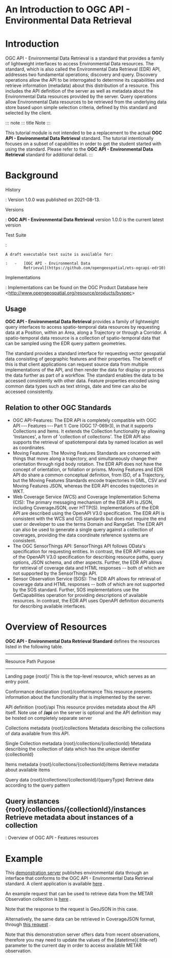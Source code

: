 An Introduction to OGC API - Environmental Data Retrieval
==================

# Introduction

OGC API - Environmental Data Retrieval is a standard that provides a
family of lightweight interfaces to access Environmental Data resources.
The standard, which is also called the Environmental Data Retrieval
(EDR) API, addresses two fundamental operations; discovery and query.
Discovery operations allow the API to be interrogated to determine its
capabilities and retrieve information (metadata) about this distribution
of a resource. This includes the API definition of the server as well as
metadata about the Environmental Data resources provided by the server.
Query operations allow Environmental Data resources to be retrieved from
the underlying data store based upon simple selection criteria, defined
by this standard and selected by the client.

::: note
::: title
Note
:::

This tutorial module is not intended to be a replacement to the actual
**OGC API - Environmental Data Retrieval** standard. The tutorial
intentionally focuses on a subset of capabilities in order to get the
student started with using the standard. Please refer to the **OGC API -
Environmental Data Retrieval** standard for additional detail.
:::

# Background

History

:   Version 1.0.0 was published on 2021-08-13.

Versions

:   **OGC API - Environmental Data Retrieval** version 1.0.0 is the
    current latest version

Test Suite

:   

    A draft executable test suite is available for:

    :   -   [OGC API - Environmental Data
            Retrieval](https://github.com/opengeospatial/ets-ogcapi-edr10)

Implementations

:   Implementations can be found on the OGC Product Database here
    \<<http://www.opengeospatial.org/resource/products/byspec>\>

## Usage

**OGC API - Environmental Data Retrieval** provides a family of
lightweight query interfaces to access spatio-temporal data resources by
requesting data at a Position, within an Area, along a Trajectory or
through a Corridor. A spatio-temporal data resource is a collection of
spatio-temporal data that can be sampled using the EDR query pattern
geometries.

The standard provides a standard interface for requesting vector
geospatial data consisting of geographic features and their properties.
The benefit of this is that client applications can request source data
from multiple implementations of the API, and then render the data for
display or process the data further as part of a workflow. The standard
enables the data to be accessed consistently with other data. Feature
properties encoded using common data types such as text strings, date
and time can also be accessed consistently.

## Relation to other OGC Standards

-   OGC API-Features: The EDR API is completely compatible with OGC
    API --- Features --- Part 1: Core (OGC 17-069r3), in that it
    supports Collections and Items. It extends the Collection
    functionality by allowing 'Instances', a form of 'collection of
    collections'. The EDR API also supports the retrieval of
    spatiotemporal data by named location as well as coordinates.
-   Moving Features: The Moving Features Standards are concerned with
    things that move along a trajectory, and simultaneously change their
    orientation through rigid body rotation. The EDR API does not have
    the concept of orientation, or foliation or prisms. Moving Features
    and EDR API do share a common conceptual definition, from ISO, of a
    Trajectory, but the Moving Features Standards encode trajectories in
    GML, CSV and Moving Features JSON, whereas the EDR API encodes
    trajectories in WKT.
-   Web Coverage Service (WCS) and Coverage Implementation Schema (CIS):
    The primary messaging mechanism of the EDR API is JSON, including
    CoverageJSON, over HTTP(S). Implementations of the EDR API are
    described using the OpenAPI V3.0 specification. The EDR API is
    consistent with the WCS and CIS standards but does not require the
    end user or developer to use the terms Domain and RangeSet. The EDR
    API can also be used to generate a single query against a collection
    of coverages, providing the data coordinate reference systems are
    consistent.
-   The OGC SensorThings API: SensorThings API follows OData's
    specification for requesting entities. In contrast, the EDR API
    makes use of the OpenAPI V3.0 specification for describing resource
    paths, query options, JSON schema, and other aspects. Further, the
    EDR API allows for retrieval of coverage data and HTML responses --
    both of which are not supported by the SensorThings API.
-   Sensor Observation Service (SOS): The EDR API allows for retrieval
    of coverage data and HTML responses -- both of which are not
    supported by the SOS standard. Further, SOS implementations use the
    GetCapabilities operation for providing descriptions of available
    resources. In contrast, the EDR API uses OpenAPI definition
    documents for describing available interfaces.

# Overview of Resources

**OGC API - Environmental Data Retrieval Standard** defines the
resources listed in the following table.

  ---------------------------------------------------------------------------------------------
  Resource                     Path                                            Purpose
  ---------------------------- ----------------------------------------------- ----------------
  Landing page                 {root}/                                         This is the
                                                                               top-level
                                                                               resource, which
                                                                               serves as an
                                                                               entry point.

  Conformance declaration      {root}/conformance                              This resource
                                                                               presents
                                                                               information
                                                                               about the
                                                                               functionality
                                                                               that is
                                                                               implemented by
                                                                               the server.

  API definition               {root}/api                                      This resource
                                                                               provides
                                                                               metadata about
                                                                               the API itself.
                                                                               Note use of
                                                                               **/api** on the
                                                                               server is
                                                                               optional and the
                                                                               API definition
                                                                               may be hosted on
                                                                               completely
                                                                               separate server

  Collections metadata         {root}/collections                              Metadata
                                                                               describing the
                                                                               collections of
                                                                               data available
                                                                               from this API.

  Single Collection metadata   {root}/collections/{collectionId}               Metadata
                                                                               describing the
                                                                               collection of
                                                                               data which has
                                                                               the unique
                                                                               identifier
                                                                               {collectionId}

  Items metadata               {root}/collections/{collectionId}/items         Retrieve
                                                                               metadata about
                                                                               available items

  Query data                   {root}/collections/{collectionId}/{queryType}   Retrieve data
                                                                               according to the
                                                                               query pattern

  Query instances              {root}/collections/{collectionId}/instances     Retrieve
                                                                               metadata about
                                                                               instances of a
                                                                               collection
  ---------------------------------------------------------------------------------------------

  : Overview of OGC API - Features resources

# Example

This [demonstration server](http://labs.metoffice.gov.uk/edr) publishes
environmental data through an interface that conforms to the OGC API -
Environmental Data Retrieval standard. A client application is available
[here](http://labs.metoffice.gov.uk/edr/static/html/query.html) .

An example request that can be used to retrieve data from the METAR
Observation collection is
[here](http://labs.metoffice.gov.uk/edr/collections/metar_demo/area?coords=POLYGON%20((-0.729139443718437%2050.6050890914524,-0.82028187418325%2052.0290614422956,1.84563421691251%2052.0991020742953,2.09627590069075%2050.8071099463535,-0.729139443718437%2050.6050890914524))&parameter-name=Metar%20observation&datetime=2021-10-03T20:00Z/2021-10-04T03:00Z&crs=CRS84&f=GeoJSON)
.

Note that the response to the request is GeoJSON in this case.

Alternatively, the same data can be retrieved in CoverageJSON format,
through [this
request](http://labs.metoffice.gov.uk/edr/collections/metar_demo/area?coords=POLYGON%20((-0.729139443718437%2050.6050890914524,-0.82028187418325%2052.0290614422956,1.84563421691251%2052.0991020742953,2.09627590069075%2050.8071099463535,-0.729139443718437%2050.6050890914524))&parameter-name=Metar%20observation&datetime=2021-10-03T20:00Z/2021-10-04T03:00Z&crs=CRS84&f=CoverageJSON)
.

Note that this demonstration server offers data from recent
observations, therefore you may need to update the values of the
[datetime]{.title-ref} parameter to the current day in order to access
available METAR observation.
